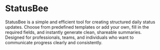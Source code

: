 # StatusBee
StatusBee is a simple and efficient tool for creating structured daily status updates. Choose from predefined templates or add your own, fill in the required fields, and instantly generate clean, shareable summaries. Designed for professionals, teams, and individuals who want to communicate progress clearly and consistently.
